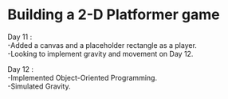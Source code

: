 # Building a 2-D Platformer game

Day 11 :   
-Added a canvas and a placeholder rectangle as a player.  
-Looking to implement gravity and movement on Day 12.  

Day 12 :  
-Implemented Object-Oriented Programming.  
-Simulated Gravity.  
